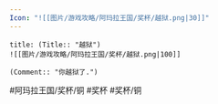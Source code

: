 ```yaml
---
Icon: "![[图片/游戏攻略/阿玛拉王国/奖杯/越狱.png|30]]"
---
```

```ad-common-bronze-trophy
title: (Title:: "越狱")
![[图片/游戏攻略/阿玛拉王国/奖杯/越狱.png|100]]

(Comment:: "你越狱了.")
```

#阿玛拉王国/奖杯/铜 #奖杯 #奖杯/铜
